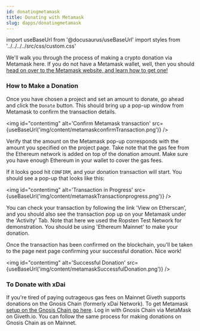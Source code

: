 ```yaml
---
id: donatingmetamask
title: Donating with Metamask
slug: dapps/donatingmetamask
---
```

import useBaseUrl from '@docusaurus/useBaseUrl'
import styles from '../../../../src/css/custom.css'

We'll walk you through the process of making a crypto donation via Metamask here. If you do not have a Metamask wallet, well, then you should [head on over to the Metamask website, and learn how to get one!](https://metamask.zendesk.com/hc/en-us/articles/360015489531-Getting-Started-With-MetaMask)

### How to Make a Donation

 Once you have chosen a project and set an amount to donate, go ahead and click the `Donate` button. This should bring up a pop-up window from Metamask to confirm the transaction details.

 <img id="contentimg" alt='Confirm Metamask transaction' src={useBaseUrl('img/content/metamaskconfirmTransaction.png')} />

 Verify that the amount on the Metamask pop-up corresponds with the amount you specified on the project page. Take note that the gas fee from the Ethereum network is added on top of the donation amount. Make sure you have enough Ethereum in your wallet to cover the gas fees.

 If it looks good hit `CONFIRM`, and your donation transaction will start. You should see a pop-up that looks like this:

 <img  id="contentimg" alt='Transaction in Progress' src={useBaseUrl('img/content/metamaskTransactionprogress.png')} />

 You can check your transaction by following the link 'View on Etherscan', and you should also see the transaction pop up on your Metamask under the 'Activity' Tab. Note that here we used the Ropsten Test Network for demonstration. You should be using 'Ethereum Mainnet' to make your donation.

 Once the transaction has been confirmed on the blockchain, you'll be taken to the page next page confirming your successful donation. Nice work!

 <img id="contentimg" alt='Successful Donation' src={useBaseUrl('img/content/metamaskSuccessfulDonation.png')} />

### To Donate with xDai
If you're tired of paying outrageous gas fees on Mainnet Giveth supports donations on the Gnosis Chain (formerly xDai Network). To get Metamask [setup on the Gnosis Chain go here](https://www.xdaichain.com/for-users/wallets/metamask/metamask-setup). Log in with Gnosis Chain via MetaMask on Giveth.io. You can follow the same process for making donations on Gnosis Chain as on Mainnet.
